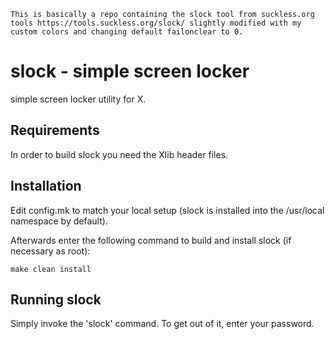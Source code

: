 

    This is basically a repo containing the slock tool from suckless.org tools https://tools.suckless.org/slock/ slightly modified with my custom colors and changing default failonclear to 0.


slock - simple screen locker
============================
simple screen locker utility for X.


Requirements
------------
In order to build slock you need the Xlib header files.


Installation
------------
Edit config.mk to match your local setup (slock is installed into
the /usr/local namespace by default).

Afterwards enter the following command to build and install slock
(if necessary as root):

    make clean install


Running slock
-------------
Simply invoke the 'slock' command. To get out of it, enter your password.
